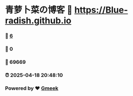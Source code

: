 # 青萝卜菜の博客 :link: https://Blue-radish.github.io 
### :page_facing_up: [6](https://Blue-radish.github.io/tag.html) 
### :speech_balloon: 0 
### :hibiscus: 69669 
### :alarm_clock: 2025-04-18 20:48:10 
### Powered by :heart: [Gmeek](https://github.com/Meekdai/Gmeek)
